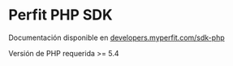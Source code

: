 Perfit PHP SDK
==============

Documentación disponible en [developers.myperfit.com/sdk-php](http://developers.myperfit.com/sdk-php)

Versión de PHP requerida >= 5.4
